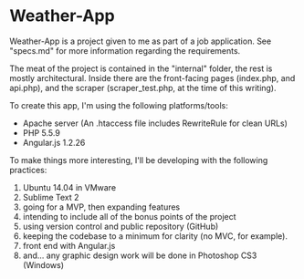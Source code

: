 Weather-App
===========

Weather-App is a project given to me as part of a job application.  See "specs.md" for more information regarding the requirements.

The meat of the project is contained in the "internal" folder, the rest is mostly architectural.  Inside there are the front-facing pages (index.php, and api.php), and the scraper (scraper_test.php, at the time of this writing).

To create this app, I'm using the following platforms/tools:

*   Apache server (An .htaccess file includes RewriteRule for clean URLs)
*   PHP 5.5.9
*   Angular.js 1.2.26

To make things more interesting, I'll be developing with the following practices:

1.   Ubuntu 14.04 in VMware
2.   Sublime Text 2
5.   going for a MVP, then expanding features
4.   intending to include all of the bonus points of the project
2.   using version control and public repository (GitHub)
4.   keeping the codebase to a minimum for clarity (no MVC, for example). 
3.   front end with Angular.js
7.   and... any graphic design work will be done in Photoshop CS3 (Windows)
